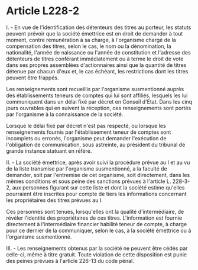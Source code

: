 # Article L228-2

I. - En vue de l'identification des détenteurs des titres au porteur, les statuts peuvent prévoir que la société émettrice est en droit de demander à tout moment, contre rémunération à sa charge, à l'organisme chargé de la compensation des titres, selon le cas, le nom ou la dénomination, la nationalité, l'année de naissance ou l'année de constitution et l'adresse des détenteurs de titres conférant immédiatement ou à terme le droit de vote dans ses propres assemblées d'actionnaires ainsi que la quantité de titres détenue par chacun d'eux et, le cas échéant, les restrictions dont les titres peuvent être frappés.

Les renseignements sont recueillis par l'organisme susmentionné auprès des établissements teneurs de comptes qui lui sont affiliés, lesquels les lui communiquent dans un délai fixé par décret en Conseil d'Etat. Dans les cinq jours ouvrables qui en suivent la réception, ces renseignements sont portés par l'organisme à la connaissance de la société.

Lorsque le délai fixé par décret n'est pas respecté, ou lorsque les renseignements fournis par l'établissement teneur de comptes sont incomplets ou erronés, l'organisme peut demander l'exécution de l'obligation de communication, sous astreinte, au président du tribunal de grande instance statuant en référé.

II. - La société émettrice, après avoir suivi la procédure prévue au I et au vu de la liste transmise par l'organisme susmentionné, a la faculté de demander, soit par l'entremise de cet organisme, soit directement, dans les mêmes conditions et sous peine des sanctions prévues à l'article L. 228-3-2, aux personnes figurant sur cette liste et dont la société estime qu'elles pourraient être inscrites pour compte de tiers les informations concernant les propriétaires des titres prévues au I.

Ces personnes sont tenues, lorsqu'elles ont la qualité d'intermédiaire, de révéler l'identité des propriétaires de ces titres. L'information est fournie directement à l'intermédiaire financier habilité teneur de compte, à charge pour ce dernier de la communiquer, selon le cas, à la société émettrice ou à l'organisme susmentionné.

III. - Les renseignements obtenus par la société ne peuvent être cédés par celle-ci, même à titre gratuit. Toute violation de cette disposition est punie des peines prévues à l'article 226-13 du code pénal.
